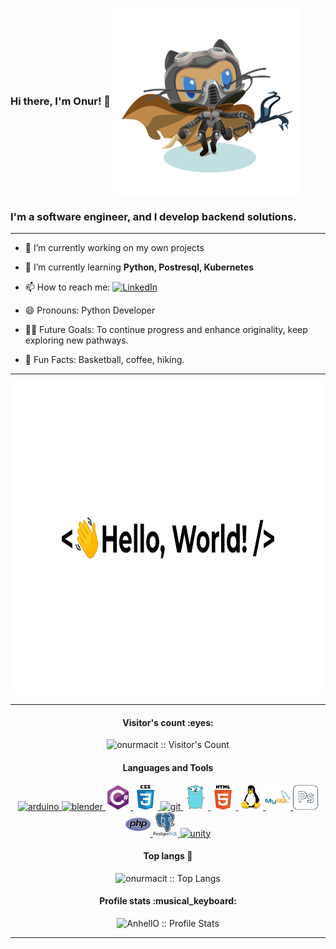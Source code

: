### Hi there, I'm Onur! 👋   <img src="./images/dunetocat.png" width = "300" height = "300" align = "center"> 

### I'm a software engineer, and I develop backend solutions. 




--- 
- 🔭 I’m currently working on my own projects
- 🌱 I’m currently learning **Python, Postresql, Kubernetes**

- 📫 How to reach me:    <a href="https://www.linkedin.com/in/onur-macit-b42a19223" target="_blank"><img alt="LinkedIn" src="https://img.shields.io/badge/LinkedIn-@onurmacit-blue?style=flat&logo=linkedin"></a>

  
- 😄 Pronouns: Python Developer
- 💪🏼 Future Goals: To continue progress and enhance originality, keep exploring new pathways.
- 🏀 Fun Facts: Basketball, coffee, hiking.
 
 ---

 <img src="/images/226190894-18e959ba-d458-4a94-ac44-790190f2a947.gif" width = "1000" height = "500" align = "center">

---

<h4 align="center">Visitor's count :eyes:</h4>

<p align="center"><img src="https://profile-counter.glitch.me/{onurmacit}/count.svg" alt="onurmacit :: Visitor's Count" /></p>

<h4 align="center">Languages and Tools</h4>
<p align="center"> <a href="https://www.arduino.cc/" target="_blank" rel="noreferrer"> <img src="https://cdn.worldvectorlogo.com/logos/arduino-1.svg" alt="arduino" width="40" height="40"/> </a> <a href="https://www.blender.org/" target="_blank" rel="noreferrer"> <img src="https://download.blender.org/branding/community/blender_community_badge_white.svg" alt="blender" width="40" height="40"/> </a> <a href="https://www.w3schools.com/cs/" target="_blank" rel="noreferrer"> <img src="https://raw.githubusercontent.com/devicons/devicon/master/icons/csharp/csharp-original.svg" alt="csharp" width="40" height="40"/> </a> <a href="https://www.w3schools.com/css/" target="_blank" rel="noreferrer"> <img src="https://raw.githubusercontent.com/devicons/devicon/master/icons/css3/css3-original-wordmark.svg" alt="css3" width="40" height="40"/> </a> <a href="https://git-scm.com/" target="_blank" rel="noreferrer"> <img src="https://www.vectorlogo.zone/logos/git-scm/git-scm-icon.svg" alt="git" width="40" height="40"/> </a> <a href="https://golang.org" target="_blank" rel="noreferrer"> <img src="https://raw.githubusercontent.com/devicons/devicon/master/icons/go/go-original.svg" alt="go" width="40" height="40"/> </a> <a href="https://www.w3.org/html/" target="_blank" rel="noreferrer"> <img src="https://raw.githubusercontent.com/devicons/devicon/master/icons/html5/html5-original-wordmark.svg" alt="html5" width="40" height="40"/> </a> <a href="https://www.linux.org/" target="_blank" rel="noreferrer"> <img src="https://raw.githubusercontent.com/devicons/devicon/master/icons/linux/linux-original.svg" alt="linux" width="40" height="40"/> </a> <a href="https://www.mysql.com/" target="_blank" rel="noreferrer"> <img src="https://raw.githubusercontent.com/devicons/devicon/master/icons/mysql/mysql-original-wordmark.svg" alt="mysql" width="40" height="40"/> </a> <a href="https://www.photoshop.com/en" target="_blank" rel="noreferrer"> <img src="https://raw.githubusercontent.com/devicons/devicon/master/icons/photoshop/photoshop-line.svg" alt="photoshop" width="40" height="40"/> </a> <a href="https://www.php.net" target="_blank" rel="noreferrer"> <img src="https://raw.githubusercontent.com/devicons/devicon/master/icons/php/php-original.svg" alt="php" width="40" height="40"/> </a> <a href="https://www.postgresql.org" target="_blank" rel="noreferrer"> <img src="https://raw.githubusercontent.com/devicons/devicon/master/icons/postgresql/postgresql-original-wordmark.svg" alt="postgresql" width="40" height="40"/> </a> <a href="https://unity.com/" target="_blank" rel="noreferrer"> <img src="https://www.vectorlogo.zone/logos/unity3d/unity3d-icon.svg" alt="unity" width="40" height="40"/> </a> </p>



<h4 align="center">Top langs 🔮</h4>

<p align="center"><img src="https://github-readme-stats.vercel.app/api/top-langs?username=onurmacit&show_icons=true&locale=en&layout=compact" alt="onurmacit :: Top Langs" /></p>


<h4 align="center">Profile stats :musical_keyboard:</h4>

<p align="center"><img src="https://github-readme-stats.vercel.app/api?username=onurmacit&show_icons=true&locale=en" alt="AnhellO :: Profile Stats" /></p>

  </a>
  
  
---

  
